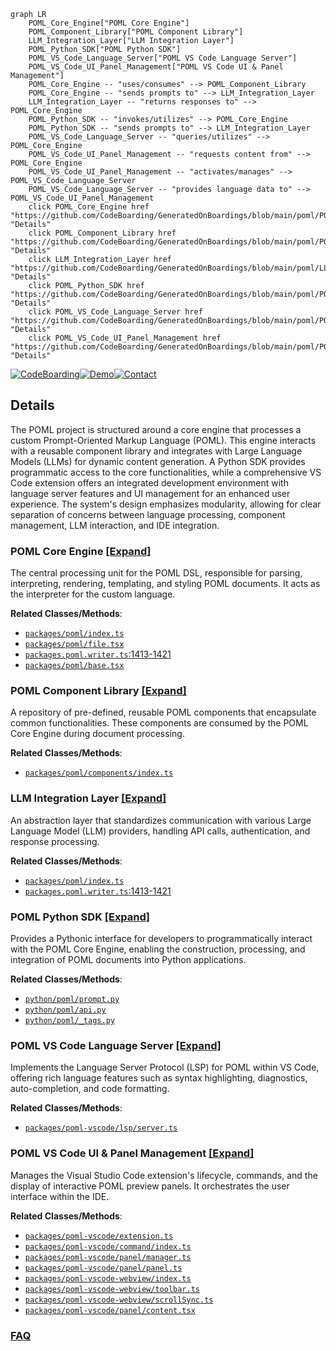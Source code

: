 ```mermaid
graph LR
    POML_Core_Engine["POML Core Engine"]
    POML_Component_Library["POML Component Library"]
    LLM_Integration_Layer["LLM Integration Layer"]
    POML_Python_SDK["POML Python SDK"]
    POML_VS_Code_Language_Server["POML VS Code Language Server"]
    POML_VS_Code_UI_Panel_Management["POML VS Code UI & Panel Management"]
    POML_Core_Engine -- "uses/consumes" --> POML_Component_Library
    POML_Core_Engine -- "sends prompts to" --> LLM_Integration_Layer
    LLM_Integration_Layer -- "returns responses to" --> POML_Core_Engine
    POML_Python_SDK -- "invokes/utilizes" --> POML_Core_Engine
    POML_Python_SDK -- "sends prompts to" --> LLM_Integration_Layer
    POML_VS_Code_Language_Server -- "queries/utilizes" --> POML_Core_Engine
    POML_VS_Code_UI_Panel_Management -- "requests content from" --> POML_Core_Engine
    POML_VS_Code_UI_Panel_Management -- "activates/manages" --> POML_VS_Code_Language_Server
    POML_VS_Code_Language_Server -- "provides language data to" --> POML_VS_Code_UI_Panel_Management
    click POML_Core_Engine href "https://github.com/CodeBoarding/GeneratedOnBoardings/blob/main/poml/POML_Core_Engine.md" "Details"
    click POML_Component_Library href "https://github.com/CodeBoarding/GeneratedOnBoardings/blob/main/poml/POML_Component_Library.md" "Details"
    click LLM_Integration_Layer href "https://github.com/CodeBoarding/GeneratedOnBoardings/blob/main/poml/LLM_Integration_Layer.md" "Details"
    click POML_Python_SDK href "https://github.com/CodeBoarding/GeneratedOnBoardings/blob/main/poml/POML_Python_SDK.md" "Details"
    click POML_VS_Code_Language_Server href "https://github.com/CodeBoarding/GeneratedOnBoardings/blob/main/poml/POML_VS_Code_Language_Server.md" "Details"
    click POML_VS_Code_UI_Panel_Management href "https://github.com/CodeBoarding/GeneratedOnBoardings/blob/main/poml/POML_VS_Code_UI_Panel_Management.md" "Details"
```

[![CodeBoarding](https://img.shields.io/badge/Generated%20by-CodeBoarding-9cf?style=flat-square)](https://github.com/CodeBoarding/GeneratedOnBoardings)[![Demo](https://img.shields.io/badge/Try%20our-Demo-blue?style=flat-square)](https://www.codeboarding.org/demo)[![Contact](https://img.shields.io/badge/Contact%20us%20-%20contact@codeboarding.org-lightgrey?style=flat-square)](mailto:contact@codeboarding.org)

## Details

The POML project is structured around a core engine that processes a custom Prompt-Oriented Markup Language (POML). This engine interacts with a reusable component library and integrates with Large Language Models (LLMs) for dynamic content generation. A Python SDK provides programmatic access to the core functionalities, while a comprehensive VS Code extension offers an integrated development environment with language server features and UI management for an enhanced user experience. The system's design emphasizes modularity, allowing for clear separation of concerns between language processing, component management, LLM interaction, and IDE integration.

### POML Core Engine [[Expand]](./POML_Core_Engine.md)
The central processing unit for the POML DSL, responsible for parsing, interpreting, rendering, templating, and styling POML documents. It acts as the interpreter for the custom language.


**Related Classes/Methods**:

- <a href="https://github.com/microsoft/poml/blob/main/packages/poml/index.ts" target="_blank" rel="noopener noreferrer">`packages/poml/index.ts`</a>
- <a href="https://github.com/microsoft/poml/blob/main/packages/poml/file.tsx" target="_blank" rel="noopener noreferrer">`packages/poml/file.tsx`</a>
- <a href="https://github.com/microsoft/poml/blob/main/packages/poml/writer.ts#L1413-L1421" target="_blank" rel="noopener noreferrer">`packages.poml.writer.ts`:1413-1421</a>
- <a href="https://github.com/microsoft/poml/blob/main/packages/poml/base.tsx" target="_blank" rel="noopener noreferrer">`packages/poml/base.tsx`</a>


### POML Component Library [[Expand]](./POML_Component_Library.md)
A repository of pre-defined, reusable POML components that encapsulate common functionalities. These components are consumed by the POML Core Engine during document processing.


**Related Classes/Methods**:

- <a href="https://github.com/microsoft/poml/blob/main/packages/poml/components/index.ts" target="_blank" rel="noopener noreferrer">`packages/poml/components/index.ts`</a>


### LLM Integration Layer [[Expand]](./LLM_Integration_Layer.md)
An abstraction layer that standardizes communication with various Large Language Model (LLM) providers, handling API calls, authentication, and response processing.


**Related Classes/Methods**:

- <a href="https://github.com/microsoft/poml/blob/main/packages/poml/index.ts" target="_blank" rel="noopener noreferrer">`packages/poml/index.ts`</a>
- <a href="https://github.com/microsoft/poml/blob/main/packages/poml/writer.ts#L1413-L1421" target="_blank" rel="noopener noreferrer">`packages.poml.writer.ts`:1413-1421</a>


### POML Python SDK [[Expand]](./POML_Python_SDK.md)
Provides a Pythonic interface for developers to programmatically interact with the POML Core Engine, enabling the construction, processing, and integration of POML documents into Python applications.


**Related Classes/Methods**:

- <a href="https://github.com/microsoft/poml/blob/main/python/poml/prompt.py" target="_blank" rel="noopener noreferrer">`python/poml/prompt.py`</a>
- <a href="https://github.com/microsoft/poml/blob/main/python/poml/api.py" target="_blank" rel="noopener noreferrer">`python/poml/api.py`</a>
- <a href="https://github.com/microsoft/poml/blob/main/python/poml/_tags.py" target="_blank" rel="noopener noreferrer">`python/poml/_tags.py`</a>


### POML VS Code Language Server [[Expand]](./POML_VS_Code_Language_Server.md)
Implements the Language Server Protocol (LSP) for POML within VS Code, offering rich language features such as syntax highlighting, diagnostics, auto-completion, and code formatting.


**Related Classes/Methods**:

- <a href="https://github.com/microsoft/poml/blob/main/packages/poml-vscode/lsp/server.ts" target="_blank" rel="noopener noreferrer">`packages/poml-vscode/lsp/server.ts`</a>


### POML VS Code UI & Panel Management [[Expand]](./POML_VS_Code_UI_Panel_Management.md)
Manages the Visual Studio Code extension's lifecycle, commands, and the display of interactive POML preview panels. It orchestrates the user interface within the IDE.


**Related Classes/Methods**:

- <a href="https://github.com/microsoft/poml/blob/main/packages/poml-vscode/extension.ts" target="_blank" rel="noopener noreferrer">`packages/poml-vscode/extension.ts`</a>
- <a href="https://github.com/microsoft/poml/blob/main/packages/poml-vscode/command/index.ts" target="_blank" rel="noopener noreferrer">`packages/poml-vscode/command/index.ts`</a>
- <a href="https://github.com/microsoft/poml/blob/main/packages/poml-vscode/panel/manager.ts" target="_blank" rel="noopener noreferrer">`packages/poml-vscode/panel/manager.ts`</a>
- <a href="https://github.com/microsoft/poml/blob/main/packages/poml-vscode/panel/panel.ts" target="_blank" rel="noopener noreferrer">`packages/poml-vscode/panel/panel.ts`</a>
- <a href="https://github.com/microsoft/poml/blob/main/packages/poml-vscode-webview/index.ts" target="_blank" rel="noopener noreferrer">`packages/poml-vscode-webview/index.ts`</a>
- <a href="https://github.com/microsoft/poml/blob/main/packages/poml-vscode-webview/toolbar.ts" target="_blank" rel="noopener noreferrer">`packages/poml-vscode-webview/toolbar.ts`</a>
- <a href="https://github.com/microsoft/poml/blob/main/packages/poml-vscode-webview/scrollSync.ts" target="_blank" rel="noopener noreferrer">`packages/poml-vscode-webview/scrollSync.ts`</a>
- <a href="https://github.com/microsoft/poml/blob/main/packages/poml-vscode/panel/content.tsx" target="_blank" rel="noopener noreferrer">`packages/poml-vscode/panel/content.tsx`</a>




### [FAQ](https://github.com/CodeBoarding/GeneratedOnBoardings/tree/main?tab=readme-ov-file#faq)